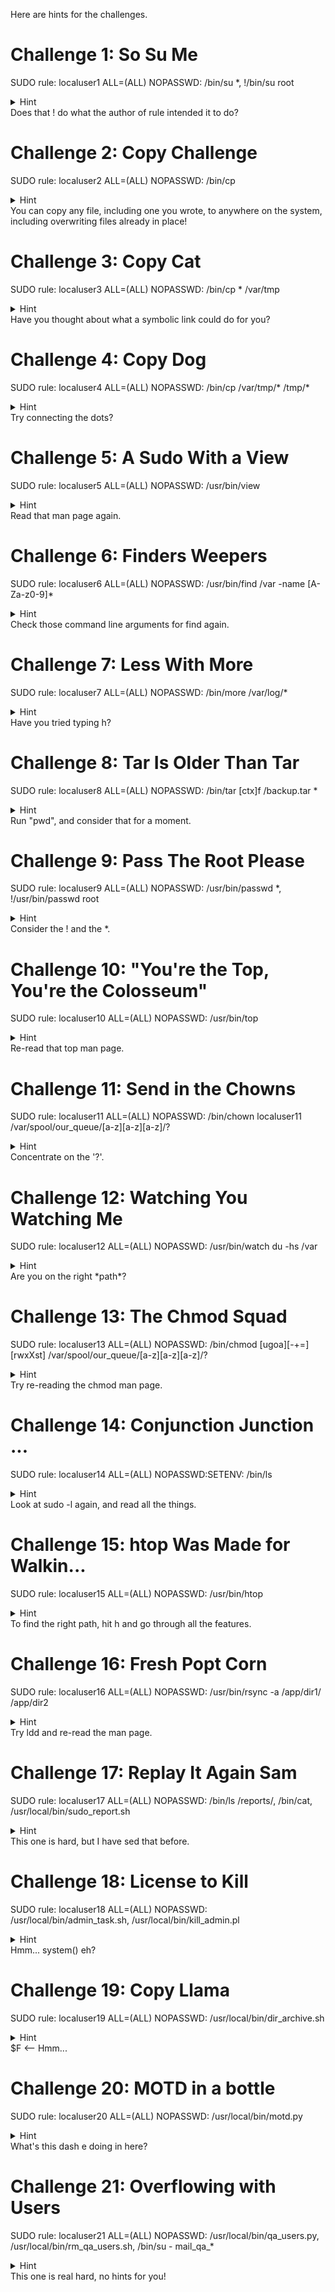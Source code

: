 Here are hints for the challenges.

# Challenge 1: So Su Me
SUDO rule: localuser1	ALL=(ALL) NOPASSWD: /bin/su *, !/bin/su root

<details>
  <summary>Hint<summary>
Does that ! do what the author of rule intended it to do?
</details>

# Challenge 2: Copy Challenge
SUDO rule: localuser2	ALL=(ALL) NOPASSWD: /bin/cp

<details>
  <summary>Hint<summary>
You can copy any file, including one you wrote, to anywhere on the system, including overwriting files already in place!
</details>

# Challenge 3: Copy Cat
SUDO rule: localuser3	ALL=(ALL) NOPASSWD: /bin/cp * /var/tmp

<details>
  <summary>Hint<summary>
Have you thought about what a symbolic link could do for you?
</details>

# Challenge 4: Copy Dog
SUDO rule: localuser4	ALL=(ALL) NOPASSWD: /bin/cp /var/tmp/* /tmp/*

<details>
  <summary>Hint<summary>
Try connecting the dots?
</details>

# Challenge 5: A Sudo With a View
SUDO rule: localuser5	ALL=(ALL) NOPASSWD: /usr/bin/view

<details>
  <summary>Hint<summary>
Read that man page again.
</details>

# Challenge 6: Finders Weepers
SUDO rule: localuser6	ALL=(ALL) NOPASSWD: /usr/bin/find /var -name [A-Za-z0-9]*

<details>
  <summary>Hint<summary>
Check those command line arguments for find again.
</details>

# Challenge 7: Less With More
SUDO rule: localuser7	ALL=(ALL) NOPASSWD: /bin/more /var/log/*

<details>
  <summary>Hint<summary>
Have you tried typing h?
</details>

# Challenge 8: Tar Is Older Than Tar
SUDO rule: localuser8	ALL=(ALL) NOPASSWD: /bin/tar [ctx]f /backup.tar *

<details>
  <summary>Hint<summary>
Run "pwd", and consider that for a moment.
</details>

# Challenge 9: Pass The Root Please
SUDO rule: localuser9	ALL=(ALL) NOPASSWD: /usr/bin/passwd *, !/usr/bin/passwd root

<details>
  <summary>Hint<summary>
Consider the ! and the *.
</details>

# Challenge 10: "You're the Top, You're the Colosseum"
SUDO rule: localuser10	ALL=(ALL) NOPASSWD: /usr/bin/top

<details>
  <summary>Hint<summary>
Re-read that top man page.
</details>

# Challenge 11: Send in the Chowns
SUDO rule: localuser11	ALL=(ALL) NOPASSWD: /bin/chown localuser11 /var/spool/our_queue/[a-z][a-z][a-z]/?

<details>
  <summary>Hint<summary>
Concentrate on the '?'.
</details>

# Challenge 12: Watching You Watching Me
SUDO rule: localuser12	ALL=(ALL) NOPASSWD: /usr/bin/watch du -hs /var

<details>
  <summary>Hint<summary>
Are you on the right *path*?
</details>

# Challenge 13: The Chmod Squad
SUDO rule: localuser13	ALL=(ALL) NOPASSWD: /bin/chmod [ugoa][-+=][rwxXst] /var/spool/our_queue/[a-z][a-z][a-z]/?

<details>
  <summary>Hint<summary>
Try re-reading the chmod man page.
</details>

# Challenge 14: Conjunction Junction ...
SUDO rule: localuser14	ALL=(ALL) NOPASSWD:SETENV: /bin/ls

<details>
  <summary>Hint<summary>
Look at sudo -l again, and read all the things.
</details>

# Challenge 15: htop Was Made for Walkin...
SUDO rule: localuser15	ALL=(ALL) NOPASSWD: /usr/bin/htop

<details>
  <summary>Hint<summary>
To find the right path, hit h and go through all the features.
</details>

# Challenge 16: Fresh Popt Corn
SUDO rule: localuser16	ALL=(ALL) NOPASSWD: /usr/bin/rsync -a /app/dir1/ /app/dir2

<details>
  <summary>Hint<summary>
Try ldd and re-read the man page.
</details>

# Challenge 17: Replay It Again Sam
SUDO rule: localuser17	ALL=(ALL) NOPASSWD: /bin/ls /reports/, /bin/cat, /usr/local/bin/sudo_report.sh

<details>
  <summary>Hint<summary>
This one is hard, but I have sed that before.
</details>

# Challenge 18: License to Kill
SUDO rule: localuser18	ALL=(ALL) NOPASSWD: /usr/local/bin/admin_task.sh, /usr/local/bin/kill_admin.pl

<details>
  <summary>Hint<summary>
Hmm... system() eh?
</details>

# Challenge 19: Copy Llama
SUDO rule: localuser19	ALL=(ALL) NOPASSWD: /usr/local/bin/dir_archive.sh

<details>
  <summary>Hint<summary>
$F <-- Hmm...
</details>

# Challenge 20: MOTD in a bottle
SUDO rule: localuser20	ALL=(ALL) NOPASSWD: /usr/local/bin/motd.py

<details>
  <summary>Hint<summary>
What's this dash e doing in here?
</details>

# Challenge 21: Overflowing with Users
SUDO rule: localuser21	ALL=(ALL) NOPASSWD: /usr/local/bin/qa_users.py, /usr/local/bin/rm_qa_users.sh, /bin/su - mail_qa_*

<details>
  <summary>Hint<summary>
This one is real hard, no hints for you!
</details>
